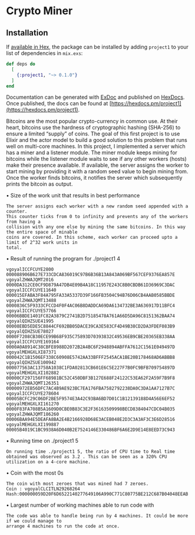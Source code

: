 # Crypto Miner


## Installation

If [available in Hex](https://hex.pm/docs/publish), the package can be installed
by adding `project1` to your list of dependencies in `mix.exs`:

```elixir
def deps do
  [
    {:project1, "~> 0.1.0"}
  ]
end
```

Documentation can be generated with [ExDoc](https://github.com/elixir-lang/ex_doc)
and published on [HexDocs](https://hexdocs.pm). Once published, the docs can
be found at [https://hexdocs.pm/project1](https://hexdocs.pm/project1).




Bitcoins are the most popular crypto-currency in common use. At their heart, bitcoins use the hardness of cryptographic hashing (SHA-256) to ensure a limited “supply” of coins. 
The goal of this first project is to use Elixir and the actor model to build a good solution to this problem that runs well on multi-core machines. 
In this project, I implemented a server which has a miner and a listener module. The miner module keeps mining for bitcoins while the listener module waits to see if any other workers (hosts) make their presence available. If available, the server assigns the worker to start mining by providing it with a random seed value to begin mining from. Once the worker finds bitcoins, it notifies the server which subsequently prints the bitcoin as output.

•	Size of the work unit that results in best performance 

	The server assigns each worker with a new random seed appended with a counter. 
	This counter ticks from 0 to infinity and prevents any of the workers from having a 
	collision with any one else by mining the same bitcoins. In this way the entire space of minable
  	coins are covered. In this scheme, each worker can proceed upto a limit of 2^32 work units in
  	total.
•	Result of running the program for ./project1 4

	vgoyalICCFCUYE2800      	000088906B627E733CDCA836019C97B6B36B13A843A069BF567CEF9376EA857E
	vgoyalZHWAJQMT2016      	0000DA312CE0CF9D879A47DB4E09B4A18C11957E243C8B0CBDB61D36969C3DAC
	vgoyalICCFCUYE11640     	000015EFABA3F84A795FA33A5337D39F166FB3504C94B76D06CB4AAB0585BBDE
	vgoyalZHWAJQMT13488     	0000836C5F9333CFCCD4F0F4AC06B8DADDCA69DA6134732BE3A636917D11BFC4
	vgoyalICCFCUYE57766     	00006BBDE1401FC82A3879C2741B2D75185478A761A66D5DA96C8151362BAA74
	vgoyalQIHZSUE41995      	00008EBD5EDE5C8844CF692BB05DACE39CA3E583CF4D49B38CD2DA3FDEF083B9
	vgoyalQIHZSUE78027      	0000F7208CB30ECE99B68F935C75893D70393832C49536EB9CBE20365EB338AA
	vgoyalICCFCUYE169164    	0000A0A8914C38CBFE8988D2072B2A4BC6F2948894ABFFA7612C1561E049497D
	vgoyalMEHGXLXI87371     	000042C1B1506EF338C60908E5742AA33BFFF2545ACA1BE20B178468AD6ABBB8
	vgoyalQIHZSUE100942     	000077563AC13758A1038C1FDA02813CB601E6C5E227F7B0FC9BFB709754897D
	vgoyalMEHGXLXI102882    	00000CF297156FF68981BC52C450DBF3B127E688F24122C53EA62F2A59F7B9F8
	vgoyalZHWAJQMT126351    	00000972EB56DFC7AC4B9AE923BC7EA176FBA7582792238DA0C3DA1AA7127B7C
	vgoyalICCFCUYE278604    	00005BCFC29C06DF2BE5F9574E3A42C93BA6BD7D01C1B12139188D4A56E6EF52
	vgoyalMEHGXLXI161270    	0000F83FA708B5A1609D0CBE0B83C3E2F36163509998BECD8384047CDC04B035
	vgoyalZHWAJQMT186260    	00006BAA94E5DEAFA8BA2E4B2166928D68E3ACEB048E2D3C3A3AF3C3E6D28516
	vgoyalMEHGXLXI199887    	00005B4019C1BC9938A6D040B2E7524146E330486BF6A6E2D9E14E8EED73C943
•	Running time on ./project1 5

	On running time ./project1 5, the ratio of CPU time to Real time obtained was observed as 3.2 . This can be seen as a 320% CPU 		utilization on a 4-core machine.  

•	  Coin with the most 0s

	The coin with most zeroes that was mined had 7 zeroes. 
	Coin : vgoyalCLCITLN29268264	Hash:000000059D20F6D6522140277649106A990C771C80775BE212C687B04048EEAB
•	  Largest number of working machines able to run code with	

	The code was able to handle being run by 4 machines. It could be more if we could manage to
   	arrange 4 machines to run the code at once.
